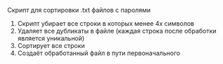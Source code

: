 Скрипт для сортировки .txt файлов с паролями
1. Скрипт убирает все строки в которых менее 4х символов
2. Удаляет все дубликаты в файле (каждая строка после обработки является уникальной)
3. Сортирует все строки
4. Создаёт обработанный файл в пути первоначального
